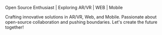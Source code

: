 Open Source Enthusiast | Exploring AR/VR | WEB | Mobile 

Crafting innovative solutions in AR/VR, Web, and Mobile. Passionate about open-source collaboration and pushing boundaries. Let's create the future together! 

